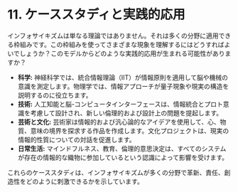 # 11. ケーススタディと実践的応用

インフォサイキズムは単なる理論ではありません。それは多くの分野に適用できる枠組みです。この枠組みを使ってさまざまな現象を理解するにはどうすればよいでしょうか？このモデルからどのような実践的応用が生まれる可能性がありますか？

- **科学:** 神経科学では、統合情報理論（IIT）が情報原則を適用して脳や機械の意識を測定します。物理学では、情報アプローチが量子現象や現実の構造を説明するのに役立ちます。
- **技術:** 人工知能と脳-コンピュータインターフェースは、情報統合とプロト意識を考慮して設計され、新しい倫理的および設計上の問題を提起します。
- **芸術と文化:** 芸術家は情報的および汎心論的なアイデアを使用して、心、物質、意味の境界を探求する作品を作成します。文化プロジェクトは、現実の情報的性質についての対話を促進します。
- **日常生活:** マインドフルネス、教育、倫理的意思決定は、すべてのシステムが存在の情報的な織物に参加しているという認識によって影響を受けます。

これらのケーススタディは、インフォサイキズムが多くの分野で革新、責任、創造性をどのように刺激できるかを示しています。
